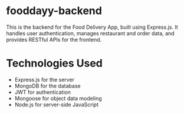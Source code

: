 # fooddayy-backend
This is the backend for the Food Delivery App, built using Express.js. It handles user authentication, manages restaurant and order data, and provides RESTful APIs for the frontend.

# Technologies Used
- Express.js for the server
- MongoDB for the database
- JWT for authentication
- Mongoose for object data modeling
- Node.js for server-side JavaScript
